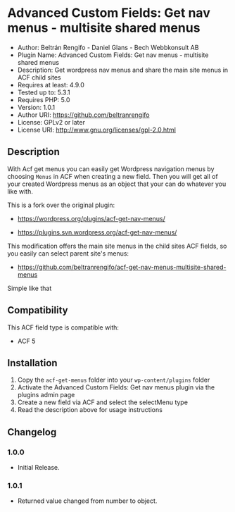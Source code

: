 # Advanced Custom Fields: Get nav menus - multisite shared menus

* Author:  Beltrán Rengifo - Daniel Glans - Bech Webbkonsult AB
* Plugin Name: Advanced Custom Fields: Get nav menus - multisite shared menus
* Description: Get wordpress nav menus and share the main site menus in ACF child sites
* Requires at least: 4.9.0
* Tested up to: 5.3.1
* Requires PHP: 5.0
* Version: 1.0.1
* Author URI: <https://github.com/beltranrengifo>
* License: GPLv2 or later
* License URI: <http://www.gnu.org/licenses/gpl-2.0.html>

## Description

With Acf get menus you can easily get Wordpress navigation menus by choosing `Menus` in ACF when creating a new field.
Then you will get all of your created Wordpress menus as an object that your can do whatever you like with.

This is a fork over the original plugin:

* <https://wordpress.org/plugins/acf-get-nav-menus/>

* <https://plugins.svn.wordpress.org/acf-get-nav-menus/>

This modification offers the main site menus in the child sites ACF fields, so you easily can select parent site's menus:

* <https://github.com/beltranrengifo/acf-get-nav-menus-multisite-shared-menus>

Simple like that

## Compatibility

This ACF field type is compatible with:

* ACF 5

## Installation

1. Copy the `acf-get-menus` folder into your `wp-content/plugins` folder
2. Activate the Advanced Custom Fields: Get nav menus plugin via the plugins admin page
3. Create a new field via ACF and select the selectMenu type
4. Read the description above for usage instructions

## Changelog

### 1.0.0

* Initial Release.

### 1.0.1

* Returned value changed from number to object.
